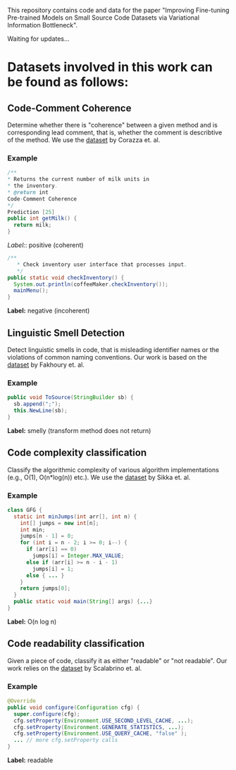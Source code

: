 This repository contains code and data for the paper "Improving Fine-tuning Pre-trained Models on Small Source Code Datasets via Variational Information Bottleneck".

Waiting for updates...

# Datasets involved in this work can be found as follows:

## Code-Comment Coherence

Determine whether there is "coherence" between a given method and is corresponding lead comment, that is,
whether the comment is describtive of the method. 
We use the [dataset](http://www2.unibas.it/gscanniello/coherence/) by Corazza et. al.

### Example

```java
/**
* Returns the current number of milk units in
* the inventory.
* @return int
Code-Comment Coherence
*/
Prediction [25]
public int getMilk() {
  return milk;
}
```
*Label:*: positive (coherent) 

```java
/**
   * Check inventory user interface that processes input.
   */
public static void checkInventory() {
  System.out.println(coffeeMaker.checkInventory());
  mainMenu();
}
```
**Label:** negative (incoherent) 

## Linguistic Smell Detection

Detect linguistic smells in code, that is misleading
identifier names or the violations of common naming conventions. 
Our work is based on the [dataset](https://github.com/Smfakhoury/SANER-2018-KeepItSimple-) by Fakhoury et. al.

### Example

```java
public void ToSource(StringBuilder sb) {
  sb.append(";");
  this.NewLine(sb);
}
``` 
**Label:** smelly (transform method does not return)

## Code complexity classification

Classify the algorithmic complexity of various algorithm implementations (e.g., O(1), O(n*log(n)) etc.).
We use the [dataset](https://github.com/midas-research/corcod-dataset) by Sikka et. al.

### Example

```java
class GFG {
  static int minJumps(int arr[], int n) {
    int[] jumps = new int[n];
    int min;
    jumps[n - 1] = 0;
    for (int i = n - 2; i >= 0; i--) {
      if (arr[i] == 0)
        jumps[i] = Integer.MAX_VALUE;
      else if (arr[i] >= n - i - 1) 
        jumps[i] = 1;
      else { ... }
    }
    return jumps[0];
  }
  public static void main(String[] args) {...}
}
``` 
**Label:** O(n log n)

## Code readability classification

Given a piece of code, classify it as either "readable" or "not readable".
Our work relies on the [dataset](https://dibt.unimol.it/report/readability/) by Scalabrino et. al.

### Example

```java
@Override
public void configure(Configuration cfg) {
  super.configure(cfg);
  cfg.setProperty(Environment.USE_SECOND_LEVEL_CACHE, ...);
  cfg.setProperty(Environment.GENERATE_STATISTICS, ...);
  cfg.setProperty(Environment.USE_QUERY_CACHE, "false" );
  ... // more cfg.setProperty calls
}
``` 
**Label:** readable
